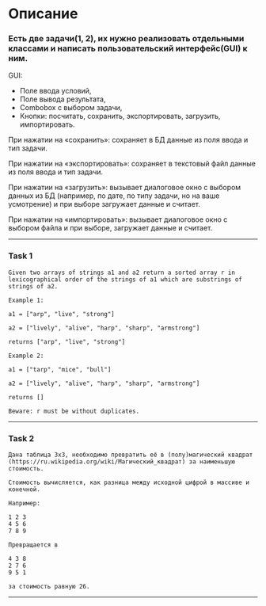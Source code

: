 # Описание

### Есть две задачи(1, 2), их нужно реализовать отдельными классами и написать пользовательский интерфейс(GUI) к ним.

GUI:

+ Поле ввода условий,
+ Поле вывода результата,
+ Combobox с выбором задачи,
+ Кнопки: посчитать, сохранить, экспортировать, загрузить, импортировать.
 
При нажатии на «сохранить»: сохраняет в БД данные из поля ввода и тип задачи.

При нажатии на «экспортировать»: сохраняет в текстовый файл данные из поля ввода и тип задачи.

При нажатии на «загрузить»: вызывает диалоговое окно с выбором данных из БД (например, по дате, по типу задачи, но на ваше усмотрение) и при выборе загружает данные и считает.

При нажатии на «импортировать»: вызывает диалоговое окно с выбором файла и при выборе, загружает данные и считает.

---

### Task 1

    Given two arrays of strings a1 and a2 return a sorted array r in lexicographical order of the strings of a1 which are substrings of strings of a2.

    Example 1:

    a1 = ["arp", "live", "strong"]

    a2 = ["lively", "alive", "harp", "sharp", "armstrong"]

    returns ["arp", "live", "strong"]

    Example 2:

    a1 = ["tarp", "mice", "bull"]

    a2 = ["lively", "alive", "harp", "sharp", "armstrong"]

    returns []

    Beware: r must be without duplicates.

---

### Task 2

    Дана таблица 3х3, необходимо превратить её в (полу)магический квадрат (https://ru.wikipedia.org/wiki/Магический_квадрат) за наименьшую стоимость.

    Стоимость вычисляется, как разница между исходной цифрой в массиве и конечной.

    Например:

    1 2 3
    4 5 6
    7 8 9

    Превращается в 

    4 3 8
    2 7 6
    9 5 1

    за стоимость равную 26.

---
